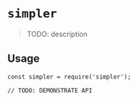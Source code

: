 # `simpler`

> TODO: description

## Usage

```
const simpler = require('simpler');

// TODO: DEMONSTRATE API
```
